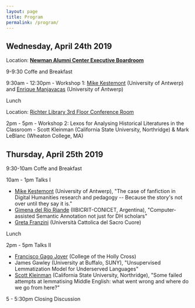 ```yaml
---
layout: page
title: Program
permalink: /program/
---
```


## Wednesday, April 24th 2019

Location: [**Newman Alumni Center Executive Boardroom**](https://www.google.com/maps/place/Newman+Alumni+Center,+6200+San+Amaro+Dr,+Coral+Gables,+FL+33146/@25.7114757,-80.2858883,17z/data=!3m1!4b1!4m5!3m4!1s0x88d9c7f942144105:0x517a3c76081d14d!8m2!3d25.7114757!4d-80.2836996)

9-9:30 Coffe and Breakfast 

9:30am - 12:30pm - Workshop 1: [Mike Kestemont](http://www.mike-kestemont.org/) (University of Antwerp) and [Enrique Manjavacas](https://www.uantwerpen.be/en/projects/mind-bending-grammars/team/enrique-manjavacas/)  (University of Antwerp) 

Lunch 

Location: [Richter Library 3rd Floor Conference Room](https://www.google.com/maps/place/University+of+Miami+Richter+Library/@25.721262,-80.27865,15z/data=!4m2!3m1!1s0x0:0x9a1fae2d87d9c44a?ved=2ahUKEwiv9Zfr0qTgAhVSx1kKHUfSAFMQ_BIwCnoECAYQCA) 

2pm - 5pm - Workshop 2: Lexos for Analysing Historical Literatures in the Classroom - Scott Kleinman (California State University, Northridge) & Mark LeBlanc (Wheaton College, MA)


## Thursday, April 25th 2019 

9:30-10am Coffe and Breakfast 

10am - 1pm Talks I
 
* [Mike Kestemont](http://www.mike-kestemont.org/) (University of Antwerp), "The case of fanfiction in Digital Humanities research and pedagogy -- Because the story's not over until they say it is."
* [Gimena del Río Riande](http://www.iibicrit-conicet.gov.ar/wordpress/quienes-somos/miembros/dra-maria-gimena-del-rio/) (IIBICRIT-CONICET, Argentina), "Computer-assisted Semantic Annotation not just for DH scholars"
* [Greta Franzini](http://www.gretafranzini.com/) (Università Cattolica del Sacro Cuore)

Lunch 

2pm - 5pm Talks II
* [Francisco Gago Jover](https://www.holycross.edu/academics/programs/spanish/faculty/francisco-gago-jover) (College of the Holly Cross)
* James Gawley (University at Buffalo, SUNY), "Unsupervised Lemmatization Model for Underserved Languages"
* [Scott Kleinman](https://www.csun.edu/humanities/english/scott-kleinman) (California State University, Northridge), "Some failed attempts at lemmatising Middle English: what went wrong and where do we go from here?"

5 - 5:30pm Closing Discussion 






